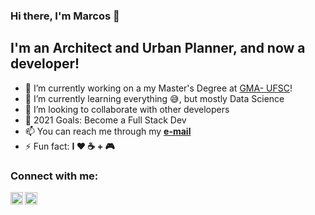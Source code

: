 ### Hi there, I'm Marcos 👋

## I'm an Architect and Urban Planner, and now a developer!

- 🔭 I’m currently working on a my Master's Degree at [GMA- UFSC][gmaufsc]!
- 🌱 I’m currently learning everything 😅, but mostly Data Science
- 👯 I’m looking to collaborate with other developers
- 🥅 2021 Goals: Become a Full Stack Dev
- 📫 You can reach me through my **[e-mail](mailto:marcosmsansao@gmail.com)**
- ⚡ Fun fact: **I ❤️️ ☕ + 🎮**

### Connect with me:

[<img align="left" alt="msansao | LinkedIn" width="20px" src="https://cdn.jsdelivr.net/npm/simple-icons@v3/icons/linkedin.svg" />][linkedin]
[<img align="left" alt="msansao | Instagram" width="20px" src="https://cdn.jsdelivr.net/npm/simple-icons@v3/icons/instagram.svg" />][instagram]

[gmaufsc]: https://www.gmaufsc.com.br/
[instagram]: https://instagram.com/msansao
[linkedin]: https://linkedin.com/in/msansao
